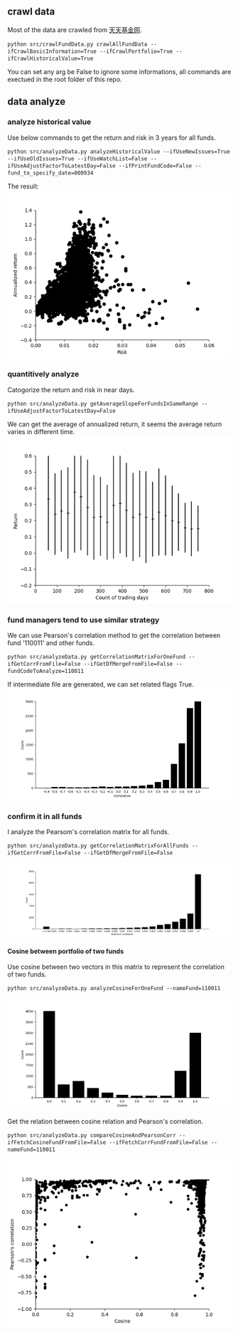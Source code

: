 ## crawl data
Most of the data are crawled from [天天基金网](https://fund.eastmoney.com/).
```
python src/crawlFundData.py crawlAllFundData --ifCrawlBasicInformation=True --ifCrawlPortfolio=True --ifCrawlHistoricalValue=True
```
You can set any arg be False to ignore some informations, all commands are exectued in the root folder of this repo.

## data analyze
### analyze historical value
Use below commands to get the return and risk in 3 years for all funds.
```
python src/analyzeData.py analyzeHistoricalValue --ifUseNewIssues=True --ifUseOldIssues=True --ifUseWatchList=False --ifUseAdjustFactorToLatestDay=False --ifPrintFundCode=False --fund_to_specify_date=000934
```

The result:
![risk_return_noWatchlist_useNewIssues_useOldIssues_notUseAdjustFactor](image/risk_return_noWatchlist_useNewIssues_useOldIssues_notUseAdjustFactor.png)


### quantitively analyze
Catogorize the return and risk in near days.
```
python src/analyzeData.py getAverageSlopeForFundsInSameRange --ifUseAdjustFactorToLatestDay=False
```
We can get the average of annualized return, it seems the average return varies in different time.
![averageReturn_30_notUseAdjustFactor](image/averageReturn_30_notUseAdjustFactor.png)

### fund managers tend to use similar strategy
We can use Pearson's correlation method to get the correlation between fund '110011' and other funds.
```
python src/analyzeData.py getCorrelationMatrixForOneFund --ifGetCorrFromFile=False --ifGetDfMergeFromFile=False --fundCodeToAnalyze=110011
```
If intermediate file are generated, we can set related flags True.
![correlation_110011](image/correlation_110011.png)

### confirm it in all funds
I analyze the Pearsom's correlation matrix for all funds.
```
python src/analyzeData.py getCorrelationMatrixForAllFunds --ifGetCorrFromFile=False --ifGetDfMergeFromFile=False
```
![maximum_correlation](image/maximum_correlation.png)

#### Cosine between portfolio of two funds
Use cosine between two vectors in this matrix to represent the correlation of two funds.
```
python src/analyzeData.py analyzeCosineForOneFund --nameFund=110011
```
![cosine_110011](image/cosine_110011.png)

Get the relation between cosine relation and Pearson's correlation.
```
python src/analyzeData.py compareCosineAndPearsonCorr --ifFetchCosineFundFromFile=False --ifFetchCorrFundFromFile=False --nameFund=110011
```
![cosine_PearsonCorr](image/cosine_PearsonCorr_110011.png)
